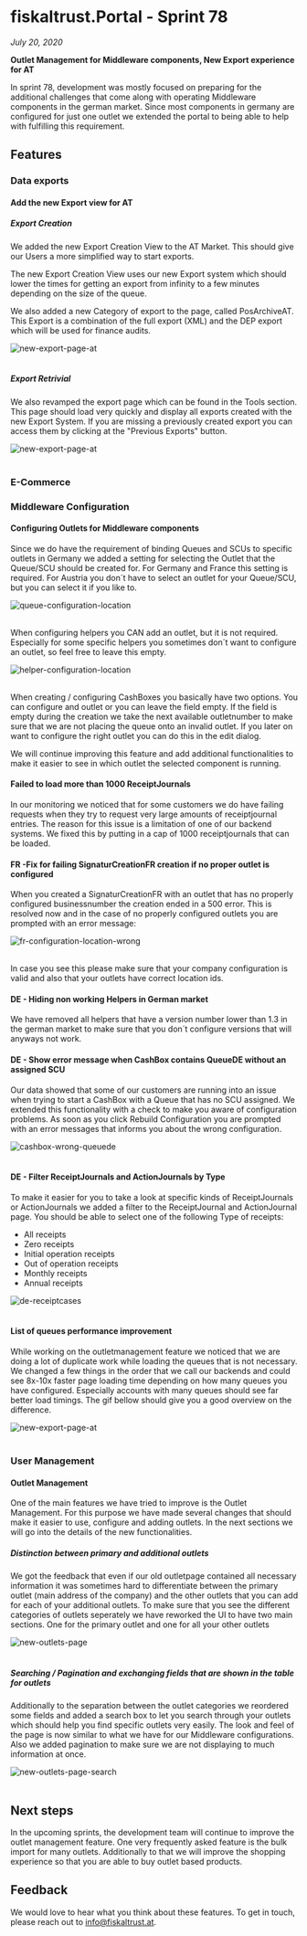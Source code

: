 # fiskaltrust.Portal - Sprint 78
_July 20, 2020_

**Outlet Management for Middleware components, New Export experience for AT**

In sprint 78, development was mostly focused on preparing for the additional challenges that come along with operating Middleware components in the german market. Since most components in germany are configured for just one outlet we extended the portal to being able to help with fulfilling this requirement.

## Features

### Data exports

#### Add the new Export view for AT
##### Export Creation

We added the new Export Creation View to the AT Market. This should give our Users a more simplified way to start exports.

The new Export Creation View uses our new Export system which should lower the times for getting an export from infinity to a few minutes depending on the size of the queue.

We also added a new Category of export to the page, called PosArchiveAT. This Export is a combination of the full export (XML) and the DEP export which will be used for finance audits. 

![new-export-page-at](images/sprint-78/new-export-at.png)<br><br>

#####  Export Retrivial
We also revamped the export page which can be found in the Tools section. This page should load very quickly and display all exports created with the new Export System. If you are missing a previously created export you can access them by clicking at the "Previous Exports" button.

![new-export-page-at](images/sprint-78/new-export-list-at.png)<br><br>

### E-Commerce

### Middleware Configuration

#### Configuring Outlets for Middleware components

Since we do have the requirement of binding Queues and SCUs to specific outlets in Germany we added a setting for selecting the Outlet that the Queue/SCU should be created for. For Germany and France this setting is required. For Austria you don´t have to select an outlet for your Queue/SCU, but you can select it if you like to.

![queue-configuration-location](images/sprint-78/queue-configuration-location.png)<br><br>

When configuring helpers you CAN add an outlet, but it is not required. Especially for some specific helpers you sometimes don´t want to configure an outlet, so feel free to leave this empty.

![helper-configuration-location](images/sprint-78/helper-configuration-location.png)<br><br>

When creating / configuring CashBoxes you basically have two options. You can configure and outlet or you can leave the field empty. If the field is empty during the creation we take the next available outletnumber to make sure that we are not placing the queue onto an invalid outlet. If you later on want to configure the right outlet you can do this in the edit dialog.

We will continue improving this feature and add additional functionalities to make it easier to see in which outlet the selected component is running.

#### Failed to load more than 1000 ReceiptJournals 

In our monitoring we noticed that for some customers we do have failing requests when they try to request very large amounts of receiptjournal entries. The reason for this issue is a limitation of one of our backend systems. We fixed this by putting in a cap of 1000 receiptjournals that can be loaded.

####  FR -Fix for failing SignaturCreationFR creation if no proper outlet is configured

When you created a SignaturCreationFR with an outlet that has no properly configured businessnumber the creation ended in a 500 error. This is resolved now and in the case of no properly configured outlets you are prompted with an error message:

![fr-configuration-location-wrong](images/sprint-78/helper-configuration-location.png)<br><br>

In case you see this please make sure that your company configuration is valid and also that your outlets have correct location ids. 


#### DE - Hiding non working Helpers in German market

We have removed all helpers that have a version number lower than 1.3 in the german market to make sure that you don´t configure versions that will anyways not work. 

#### DE - Show error message when CashBox contains QueueDE without an assigned SCU

Our data showed that some of our customers are running into an issue when trying to start a CashBox with a Queue that has no SCU assigned. We extended this functionality with a check to make you aware of configuration problems. As soon as you click Rebuild Configuration you are prompted with an error messages that informs you about the wrong configuration. 

![cashbox-wrong-queuede](images/sprint-78/cashbox-wrong-queuede.png)<br><br>

#### DE - Filter ReceiptJournals and ActionJournals by Type

To make it easier for you to take a look at specific kinds of ReceiptJournals or ActionJournals we added a filter to the ReceiptJournal and ActionJournal page. You should be able to select one of the following Type of receipts:

- All receipts
- Zero receipts
- Initial operation receipts
- Out of operation receipts
- Monthly receipts
- Annual receipts

![de-receiptcases](images/sprint-78/de-receiptcases.png)<br><br>

#### List of queues performance improvement

While working on the outletmanagement feature we noticed that we are doing a lot of duplicate work while loading the queues that is not necessary. We changed a few things in the order that we call our backends and could see 8x-10x faster page loading time depending on how many queues you have configured. Especially accounts with many queues should see far better load timings. The gif bellow should give you a good overview on the difference.

![new-export-page-at](images/sprint-78/queue_list_performance.gif)<br><br>

### User Management

#### Outlet Management

One of the main features we have tried to improve is the Outlet Management. For this purpose we have made several changes that should make it easier to use, configure and adding outlets. In the next sections we will go into the details of the new functionalities.

##### Distinction between primary and additional outlets

We got the feedback that even if our old outletpage contained all necessary information it was sometimes hard to differentiate between the primary outlet (main address of the company) and the other outlets that you can add for each of your additional outlets. To make sure that you see the different categories of outlets seperately we have reworked the UI to have two main sections. One for the primary outlet and one for all your other outlets

![new-outlets-page](images/sprint-78/outlets-page.png)<br><br>

##### Searching / Pagination and exchanging fields that are shown in the table for outlets

Additionally to the separation between the outlet categories we reordered some fields and added a search box to let you search through your outlets which should help you find specific outlets very easily. The look and feel of the page is now similar to what we have for our Middleware configurations. Also we added pagination to make sure we are not displaying to much information at once.

![new-outlets-page-search](images/sprint-78/outlets-page-search.png)<br><br>

## Next steps
In the upcoming sprints, the development team will continue to improve the outlet management feature. One very frequently asked feature is the bulk import for many outlets. Additionally to that we will improve the shopping experience so that you are able to buy outlet based products.

## Feedback
We would love to hear what you think about these features. To get in touch, please reach out to [info@fiskaltrust.at](mailto:info@fiskaltrust.at).